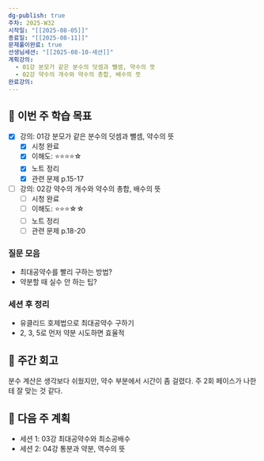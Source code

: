 ```yaml
---
dg-publish: true
주차: 2025-W32
시작일: "[[2025-08-05]]"
종료일: "[[2025-08-11]]"
문제풀이완료: true
선생님세션: "[[2025-08-10-세션]]"
계획강의:
  - 01강 분모가 같은 분수의 덧셈과 뺄셈, 약수의 뜻
  - 02강 약수의 개수와 약수의 총합, 배수의 뜻
완료강의:
---
```


## 📅 이번 주 학습 목표
<!-- 최소 2개 강의 -->
- [x] 강의: 01강 분모가 같은 분수의 덧셈과 뺄셈, 약수의 뜻
  - [x] 시청 완료
  - [x] 이해도: ⭐⭐⭐⭐☆
  - [x] 노트 정리
  - [x] 관련 문제 p.15-17
- [ ] 강의: 02강 약수의 개수와 약수의 총합, 배수의 뜻
  - [ ] 시청 완료
  - [ ] 이해도: ⭐⭐⭐☆☆
  - [ ] 노트 정리
  - [ ] 관련 문제 p.18-20

### 질문 모음
<!-- 이번 주 질문할 문제들 링크 -->
- 최대공약수를 빨리 구하는 방법?
- 약분할 때 실수 안 하는 팁?

### 세션 후 정리
<!-- 선생님 세션 후 핵심 내용 -->
- 유클리드 호제법으로 최대공약수 구하기
- 2, 3, 5로 먼저 약분 시도하면 효율적

## 📝 주간 회고
<!-- 이번 주 학습 소감 -->
분수 계산은 생각보다 쉬웠지만, 약수 부분에서 시간이 좀 걸렸다. 
주 2회 페이스가 나한테 잘 맞는 것 같다.

## 📅 다음 주 계획
- 세션 1: 03강 최대공약수와 최소공배수
- 세션 2: 04강 통분과 약분, 역수의 뜻